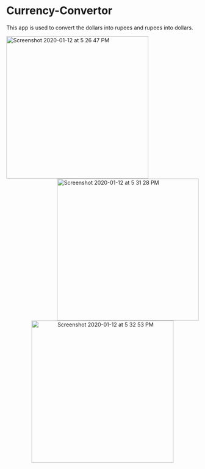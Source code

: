# Currency-Convertor
This app is used to convert the dollars into rupees and rupees into dollars.
 
<img width="372" alt="Screenshot 2020-01-12 at 5 26 47 PM" src="https://user-images.githubusercontent.com/47595149/72218495-31b0ed80-3561-11ea-9ea1-8a030732ca0c.png"> <img width="371" alt="Screenshot 2020-01-12 at 5 31 28 PM" align = "right" src="https://user-images.githubusercontent.com/47595149/72218508-66bd4000-3561-11ea-874d-a800bcbe4033.png">
<p align = "center"> <img width="372" alt="Screenshot 2020-01-12 at 5 32 53 PM" src="https://user-images.githubusercontent.com/47595149/72218529-9f5d1980-3561-11ea-961b-bec0d75a4777.png"> </p>
